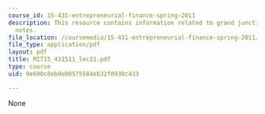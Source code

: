 ```yaml
---
course_id: 15-431-entrepreneurial-finance-spring-2011
description: This resource contains information related to grand junction lecture
  notes.
file_location: /coursemedia/15-431-entrepreneurial-finance-spring-2011/9e690c8eb9e00575584eb32f0938c433_MIT15_431S11_lec21.pdf
file_type: application/pdf
layout: pdf
title: MIT15_431S11_lec21.pdf
type: course
uid: 9e690c8eb9e00575584eb32f0938c433

---
```

None